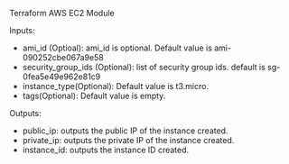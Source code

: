 Terraform AWS EC2 Module


Inputs:


* ami_id (Optioal): ami_id is optional. Default value is ami-090252cbe067a9e58
* security_group_ids (Optional): list of security group ids. default is sg-0fea5e49e962e81c9
* instance_type(Optional): Default value is t3.micro.
* tags(Optional): Default value is empty.


Outputs:

* public_ip: outputs the public IP of the instance created.
* private_ip: outputs the private IP of the instance created.
* instance_id: outputs the instance ID created.